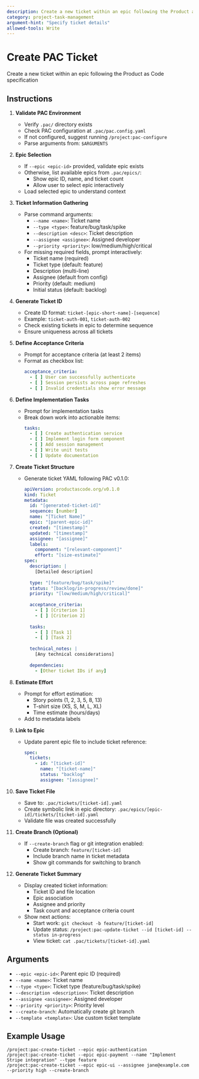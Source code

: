 ```yaml
---
description: Create a new ticket within an epic following the Product as Code specification
category: project-task-management
argument-hint: "Specify ticket details"
allowed-tools: Write
---
```


# Create PAC Ticket

Create a new ticket within an epic following the Product as Code specification

## Instructions

1. **Validate PAC Environment**
   - Verify `.pac/` directory exists
   - Check PAC configuration at `.pac/pac.config.yaml`
   - If not configured, suggest running `/project:pac-configure`
   - Parse arguments from: `$ARGUMENTS`

2. **Epic Selection**
   - If `--epic <epic-id>` provided, validate epic exists
   - Otherwise, list available epics from `.pac/epics/`:
     - Show epic ID, name, and ticket count
     - Allow user to select epic interactively
   - Load selected epic to understand context

3. **Ticket Information Gathering**
   - Parse command arguments:
     - `--name <name>`: Ticket name
     - `--type <type>`: feature/bug/task/spike
     - `--description <desc>`: Ticket description
     - `--assignee <assignee>`: Assigned developer
     - `--priority <priority>`: low/medium/high/critical
   - For missing required fields, prompt interactively:
     - Ticket name (required)
     - Ticket type (default: feature)
     - Description (multi-line)
     - Assignee (default from config)
     - Priority (default: medium)
     - Initial status (default: backlog)

4. **Generate Ticket ID**
   - Create ID format: `ticket-[epic-short-name]-[sequence]`
   - Example: `ticket-auth-001`, `ticket-auth-002`
   - Check existing tickets in epic to determine sequence
   - Ensure uniqueness across all tickets

5. **Define Acceptance Criteria**
   - Prompt for acceptance criteria (at least 2 items)
   - Format as checkbox list:
     ```yaml
     acceptance_criteria:
       - [ ] User can successfully authenticate
       - [ ] Session persists across page refreshes
       - [ ] Invalid credentials show error message
     ```

6. **Define Implementation Tasks**
   - Prompt for implementation tasks
   - Break down work into actionable items:
     ```yaml
     tasks:
       - [ ] Create authentication service
       - [ ] Implement login form component
       - [ ] Add session management
       - [ ] Write unit tests
       - [ ] Update documentation
     ```

7. **Create Ticket Structure**
   - Generate ticket YAML following PAC v0.1.0:
     ```yaml
     apiVersion: productascode.org/v0.1.0
     kind: Ticket
     metadata:
       id: "[generated-ticket-id]"
       sequence: [number]
       name: "[Ticket Name]"
       epic: "[parent-epic-id]"
       created: "[timestamp]"
       updated: "[timestamp]"
       assignee: "[assignee]"
       labels:
         component: "[relevant-component]"
         effort: "[size-estimate]"
     spec:
       description: |
         [Detailed description]
         
       type: "[feature/bug/task/spike]"
       status: "[backlog/in-progress/review/done]"
       priority: "[low/medium/high/critical]"
       
       acceptance_criteria:
         - [ ] [Criterion 1]
         - [ ] [Criterion 2]
         
       tasks:
         - [ ] [Task 1]
         - [ ] [Task 2]
         
       technical_notes: |
         [Any technical considerations]
         
       dependencies:
         - [Other ticket IDs if any]
     ```

8. **Estimate Effort**
   - Prompt for effort estimation:
     - Story points (1, 2, 3, 5, 8, 13)
     - T-shirt size (XS, S, M, L, XL)
     - Time estimate (hours/days)
   - Add to metadata labels

9. **Link to Epic**
   - Update parent epic file to include ticket reference:
     ```yaml
     spec:
       tickets:
         - id: "[ticket-id]"
           name: "[ticket-name]"
           status: "backlog"
           assignee: "[assignee]"
     ```

10. **Save Ticket File**
    - Save to: `.pac/tickets/[ticket-id].yaml`
    - Create symbolic link in epic directory:
      `.pac/epics/[epic-id]/tickets/[ticket-id].yaml`
    - Validate file was created successfully

11. **Create Branch (Optional)**
    - If `--create-branch` flag or git integration enabled:
      - Create branch: `feature/[ticket-id]`
      - Include branch name in ticket metadata
      - Show git commands for switching to branch

12. **Generate Ticket Summary**
    - Display created ticket information:
      - Ticket ID and file location
      - Epic association
      - Assignee and priority
      - Task count and acceptance criteria count
    - Show next actions:
      - Start work: `git checkout -b feature/[ticket-id]`
      - Update status: `/project:pac-update-ticket --id [ticket-id] --status in-progress`
      - View ticket: `cat .pac/tickets/[ticket-id].yaml`

## Arguments

- `--epic <epic-id>`: Parent epic ID (required)
- `--name <name>`: Ticket name
- `--type <type>`: Ticket type (feature/bug/task/spike)
- `--description <description>`: Ticket description
- `--assignee <assignee>`: Assigned developer
- `--priority <priority>`: Priority level
- `--create-branch`: Automatically create git branch
- `--template <template>`: Use custom ticket template

## Example Usage

```
/project:pac-create-ticket --epic epic-authentication
/project:pac-create-ticket --epic epic-payment --name "Implement Stripe integration" --type feature
/project:pac-create-ticket --epic epic-ui --assignee jane@example.com --priority high --create-branch
```